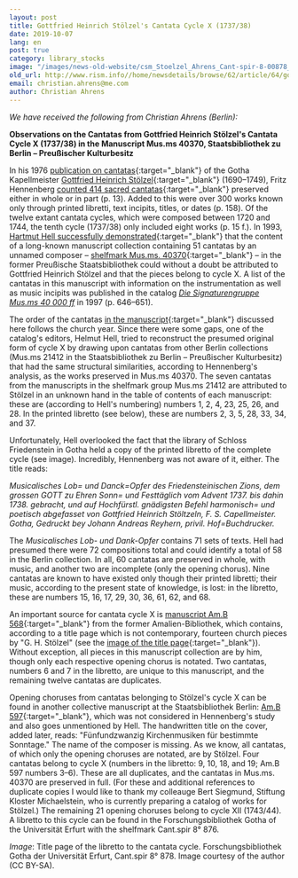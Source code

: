 ```yaml
---
layout: post
title: Gottfried Heinrich Stölzel's Cantata Cycle X (1737/38)
date: 2019-10-07
lang: en
post: true
category: library_stocks
image: "/images/news-old-website/csm_Stoelzel_Ahrens_Cant-spir-8-00878_001_2002ad696c.jpg"
old_url: http://www.rism.info//home/newsdetails/browse/62/article/64/gottfried-heinrich-stoelzels-cantata-cycle-x-173738.html
email: christian.ahrens@me.com
author: Christian Ahrens
---
```



_We have received the following from Christian Ahrens (Berlin):_

**Observations on the Cantatas from Gottfried Heinrich Stölzel's Cantata Cycle X (1737/38) in the Manuscript Mus.ms 40370, Staatsbibliothek zu Berlin – Preußischer Kulturbesitz**

In his 1976 [publication on cantatas](https://opac.rism.info/search?id=lit2175&View=rism&Language=en){:target="_blank"} of the Gotha Kapellmeister [Gottfried Heinrich Stölzel](https://opac.rism.info/search?View=rism&author=st%C3%B6lzel+gottfried&Language=en){:target="_blank"} (1690–1749), Fritz Hennenberg [counted 414 sacred cantatas](https://opac.rism.info/search?View=rism&q=hennenbergS+1976&Language=en){:target="_blank"} preserved either in whole or in part (p. 13). Added to this were over 300 works known only through printed libretti, text incipits, titles, or dates (p. 158). Of the twelve extant cantata cycles, which were composed between 1720 and 1744, the tenth cycle (1737/38) only included eight works (p. 15 f.). In 1993, [Hartmut Hell successfully demonstrated](https://opac.rism.info/search?id=lit200143&View=rism&Language=en){:target="_blank"} that the content of a long-known manuscript collection containing 51 cantatas by an unnamed composer – [shelfmark Mus.ms. 40370](https://opac.rism.info/search?View=rism&id=466000032&Language=en){:target="_blank"} – in the former Preußische Staatsbibliothek could without a doubt be attributed to Gottfried Heinrich Stölzel and that the pieces belong to cycle X. A list of the cantatas in this manuscript with information on the instrumentation as well as music incipits was published in the catalog [_Die Signaturengruppe Mus.ms 40 000 ff_](https://opac.rism.info/search?id=lit3751&View=rism&Language=en) in 1997 (p. 646–651).

The order of the cantatas [in the manuscript](https://digital.staatsbibliothek-berlin.de/werkansicht/?PPN=PPN743775996){:target="_blank"} discussed here follows the church year. Since there were some gaps, one of the catalog's editors, Helmut Hell, tried to reconstruct the presumed original form of cycle X by drawing upon cantatas from other Berlin collections (Mus.ms 21412 in the Staatsbibliothek zu Berlin – Preußischer Kulturbesitz) that had the same structural similarities, according to Hennenberg's analysis, as the works preserved in Mus.ms 40370. The seven cantatas from the manuscripts in the shelfmark group Mus.ms 21412 are attributed to Stölzel in an unknown hand in the table of contents of each manuscript: these are (according to Hell's numbering) numbers 1, 2, 4, 23, 25, 26, and 28. In the printed libretto (see below), these are numbers 2, 3, 5, 28, 33, 34, and 37.

Unfortunately, Hell overlooked the fact that the library of Schloss Friedenstein in Gotha held a copy of the printed libretto of the complete cycle (see image). Incredibly, Hennenberg was not aware of it, either. The title reads:

_Musicalisches Lob= und Danck=Opfer des Friedensteinischen Zions, dem grossen GOTT zu Ehren Sonn= und Festtäglich vom Advent 1737. bis dahin 1738. gebracht, und auf Hochfürstl. gnädigsten Befehl harmonisch= und poetisch abgefasset von Gottfried Heinrich Stöltzeln, F. S. Capellmeister. Gotha, Gedruckt bey Johann Andreas Reyhern, privil. Hof=Buchdrucker._

The _Musicalisches Lob- und Dank-Opfer_ contains 71 sets of texts. Hell had presumed there were 72 compositions total and could identify a total of 58 in the Berlin collection. In all, 60 cantatas are preserved in whole, with music, and another two are incomplete (only the opening chorus). Nine cantatas are known to have existed only though their printed libretti; their music, according to the present state of knowledge, is lost: in the libretto, these are numbers 15, 16, 17, 29, 30, 36, 61, 62, and 68.

An important source for cantata cycle X is [manuscript Am.B 568](https://opac.rism.info/search?View=rism&id=452506495&Language=en){:target="_blank"} from the former Amalien-Bibliothek, which contains, according to a title page which is not contemporary, fourteen church pieces by "G. H. Stölzel" (see the [image of the title page](https://digital.staatsbibliothek-berlin.de/werkansicht/?PPN=PPN798416076){:target="_blank"}). Without exception, all pieces in this manuscript collection are by him, though only each respective opening chorus is notated. Two cantatas, numbers 6 and 7 in the libretto, are unique to this manuscript, and the remaining twelve cantatas are duplicates.

Opening choruses from cantatas belonging to Stölzel's cycle X can be found in another collective manuscript at the Staatsbibliothek Berlin: [Am.B 597](https://opac.rism.info/search?View=rism&id=452506520&Language=en){:target="_blank"}, which was not considered in Hennenberg's study and also goes unmentioned by Hell. The handwritten title on the cover, added later, reads: "Fünfundzwanzig Kirchenmusiken für bestimmte Sonntage." The name of the composer is missing. As we know, all cantatas, of which only the opening choruses are notated, are by Stölzel. Four cantatas belong to cycle X (numbers in the libretto: 9, 10, 18, and 19; Am.B 597 numbers 3–6). These are all duplicates, and the cantatas in Mus.ms. 40370 are preserved in full. (For these and additional references to duplicate copies I would like to thank my colleauge Bert Siegmund, Stiftung Kloster Michaelstein, who is currently preparing a catalog of works for Stölzel.) The remaining 21 opening choruses belong to cycle XII (1743/44). A libretto to this cycle can be found in the Forschungsbibliothek Gotha of the Universität Erfurt with the shelfmark Cant.spir 8° 876.

_Image_: Title page of the libretto to the cantata cycle. Forschungsbibliothek Gotha der Universität Erfurt, Cant.spir 8° 878. Image courtesy of the author (CC BY-SA).



<script type="text/javascript">var switchTo5x=true;</script><script type="text/javascript" src="http://w.sharethis.com/button/buttons.js"></script><script type="text/javascript">stLight.options({publisher: "9b601438-1ce1-49d8-bfd7-9cff5df54c17", doNotHash: false, doNotCopy: false, hashAddressBar: false});</script>